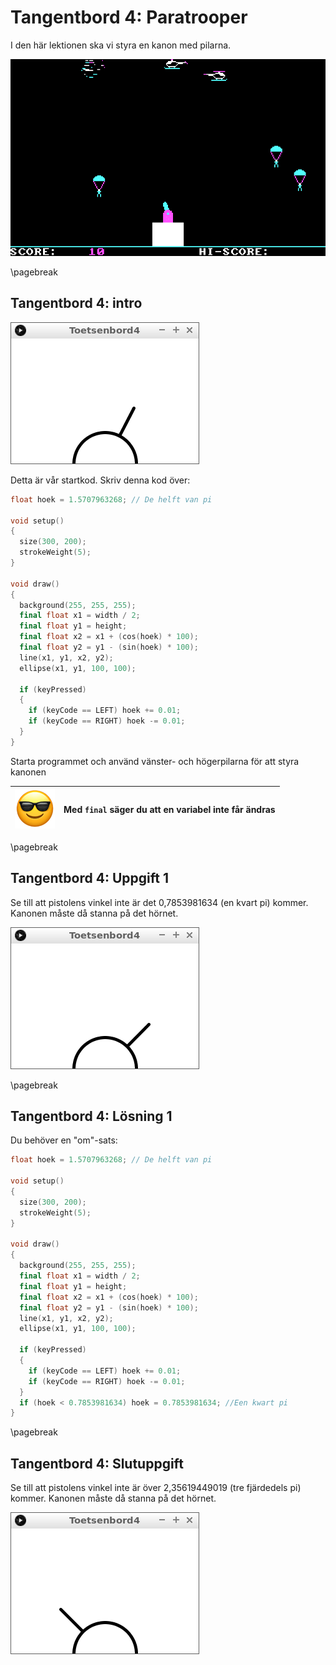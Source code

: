 # Tangentbord 4: Paratrooper

I den här lektionen ska vi styra en kanon med pilarna.

![Paratrooper](Paratrooper.png)

\pagebreak

## Tangentbord 4: intro

![Intro](tangentbord_4_intro.png)

Detta är vår startkod. Skriv denna kod över:

```c++
float hoek = 1.5707963268; // De helft van pi

void setup()
{
  size(300, 200);  
  strokeWeight(5);
}

void draw()
{
  background(255, 255, 255);
  final float x1 = width / 2;
  final float y1 = height;
  final float x2 = x1 + (cos(hoek) * 100);
  final float y2 = y1 - (sin(hoek) * 100);  
  line(x1, y1, x2, y2);
  ellipse(x1, y1, 100, 100);
  
  if (keyPressed)
  {
    if (keyCode == LEFT) hoek += 0.01;
    if (keyCode == RIGHT) hoek -= 0.01;
  }
}
```

Starta programmet och använd vänster- och högerpilarna för att styra kanonen

![Solglasögon](EmojiSunglasses.png) | Med `final` säger du att en variabel inte får ändras
:-----------------:|:-----------------------------:

\pagebreak

## Tangentbord 4: Uppgift 1

Se till att pistolens vinkel inte är det
0,7853981634 (en kvart pi) kommer.
Kanonen måste då stanna på det hörnet.

![Uppgift 1](tangentbord_4_1.png)

\pagebreak

## Tangentbord 4: Lösning 1

Du behöver en "om"-sats:

```c++
float hoek = 1.5707963268; // De helft van pi

void setup()
{
  size(300, 200);  
  strokeWeight(5);
}

void draw()
{
  background(255, 255, 255);
  final float x1 = width / 2;
  final float y1 = height;
  final float x2 = x1 + (cos(hoek) * 100);
  final float y2 = y1 - (sin(hoek) * 100);  
  line(x1, y1, x2, y2);
  ellipse(x1, y1, 100, 100);
  
  if (keyPressed)
  {
    if (keyCode == LEFT) hoek += 0.01;
    if (keyCode == RIGHT) hoek -= 0.01;
  }
  if (hoek < 0.7853981634) hoek = 0.7853981634; //Een kwart pi
}
```

\pagebreak

## Tangentbord 4: Slutuppgift

Se till att pistolens vinkel inte är över
2,35619449019 (tre fjärdedels pi) kommer.
Kanonen måste då stanna på det hörnet.

![Tangentbord 4: Slutuppgift](tangentbord_4_slutuppgift.png)
